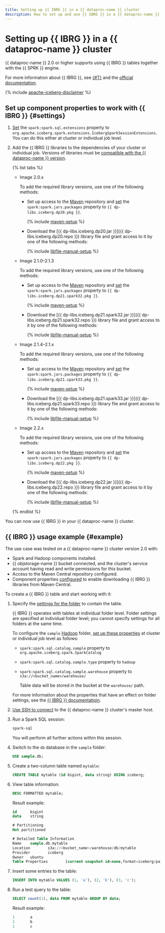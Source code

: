 ```yaml
---
title: Setting up {{ IBRG }} in a {{ dataproc-name }} cluster
description: How to set up and use {{ IBRG }} in a {{ dataproc-name }} cluster.
---
```


# Setting up {{ IBRG }} in a {{ dataproc-name }} cluster

{{ dataproc-name }} 2.0 or higher supports using {{ IBRG }} tables together with the {{ SPRK }} engine.

For more information about {{ IBRG }}, see [{#T}](../concepts/apache-iceberg.md) and the [official documentation](https://iceberg.apache.org/docs/latest/).


{% include [apache-iceberg-disclaimer](../../_includes/data-processing/apache-iceberg-disclaimer.md) %}


## Set up component properties to work with {{ IBRG }} {#settings}

1. [Set](../concepts/settings-list.md#change-properties) the `spark:spark.sql.extensions` property to `org.apache.iceberg.spark.extensions.IcebergSparkSessionExtensions`. You can do this either at cluster or individual job level.

1. Add the {{ IBRG }} libraries to the dependencies of your cluster or individual job. Versions of libraries must be [compatible with the {{ dataproc-name }} version](../concepts/apache-iceberg.md#compatibility).

   {% list tabs %}

   - Image 2.0.x

      To add the required library versions, use one of the following methods:

      * Set up access to the [Maven](https://maven.apache.org/index.html) repository and [set](../concepts/settings-list.md#change-properties) the `spark:spark.jars.packages` property to `{{ dp-libs.iceberg.dp20.pkg }}`.

         {% include [maven-setup](../../_includes/data-processing/maven-setup.md) %}

      * Download the [{{ dp-libs.iceberg.dp20.jar }}]({{ dp-libs.iceberg.dp20.repo }}) library file and grant access to it by one of the following methods:

         {% include [libfile-manual-setup](../../_includes/data-processing/libfile-manual-setup.md) %}

   - Image 2.1.0–2.1.3

      To add the required library versions, use one of the following methods:

      * Set up access to the [Maven](https://maven.apache.org/index.html) repository and [set](../concepts/settings-list.md#change-properties) the `spark:spark.jars.packages` property to `{{ dp-libs.iceberg.dp21.spark32.pkg }}`.

         {% include [maven-setup](../../_includes/data-processing/maven-setup.md) %}

      * Download the [{{ dp-libs.iceberg.dp21.spark32.jar }}]({{ dp-libs.iceberg.dp21.spark32.repo }}) library file and grant access to it by one of the following methods:

         {% include [libfile-manual-setup](../../_includes/data-processing/libfile-manual-setup.md) %}

   - Image 2.1.4–2.1.x

      To add the required library versions, use one of the following methods:

      * Set up access to the [Maven](https://maven.apache.org/index.html) repository and [set](../concepts/settings-list.md#change-properties) the `spark:spark.jars.packages` property to `{{ dp-libs.iceberg.dp21.spark33.pkg }}`.

         {% include [maven-setup](../../_includes/data-processing/maven-setup.md) %}

      * Download the [{{ dp-libs.iceberg.dp21.spark33.jar }}]({{ dp-libs.iceberg.dp21.spark33.repo }}) library file and grant access to it by one of the following methods:

         {% include [libfile-manual-setup](../../_includes/data-processing/libfile-manual-setup.md) %}

   - Image 2.2.x

      To add the required library versions, use one of the following methods:

      * Set up access to the [Maven](https://maven.apache.org/index.html) repository and [set](../concepts/settings-list.md#change-properties) the `spark:spark.jars.packages` property to `{{ dp-libs.iceberg.dp22.pkg }}`.

         {% include [maven-setup](../../_includes/data-processing/maven-setup.md) %}

      * Download the [{{ dp-libs.iceberg.dp22.jar }}]({{ dp-libs.iceberg.dp22.repo }}) library file and grant access to it by one of the following methods:

         {% include [libfile-manual-setup](../../_includes/data-processing/libfile-manual-setup.md) %}

   {% endlist %}

You can now use {{ IBRG }} in your {{ dataproc-name }} cluster.

## {{ IBRG }} usage example {#example}

The use case was tested on a {{ dataproc-name }} cluster version 2.0 with:

* Spark and Hadoop components installed.
* {{ objstorage-name }} bucket connected, and the cluster's service account having read and write permissions for this bucket.
* Access to the Maven Central repository configured.
* Component properties [configured](#settings) to enable downloading {{ IBRG }} libraries from Maven Central.

To create a {{ IBRG }} table and start working with it:

1. Specify the [settings for the folder](https://iceberg.apache.org/docs/latest/spark-configuration/#catalogs) to contain the table.

   {{ IBRG }} operates with tables at individual folder level. Folder settings are specified at individual folder level; you cannot specify settings for all folders at the same time.

   To configure the `sample` [Hadoop](https://iceberg.apache.org/docs/latest/spark-configuration/#catalog-configuration) folder, [set up these properties](../concepts/settings-list.md#change-properties) at cluster or individual job level as follows:

   * `spark:spark.sql.catalog.sample` property to `org.apache.iceberg.spark.SparkCatalog`
   * `spark:spark.sql.catalog.sample.type` property to `hadoop`
   * `spark:spark.sql.catalog.sample.warehouse` property to `s3a://<bucket_name>/warehouse/`

      Table data will be stored in the bucket at the `warehouse/` path.

   For more information about the properties that have an effect on folder settings, see the [{{ IBRG }} documentatioin](https://iceberg.apache.org/docs/latest/spark-configuration/#catalog-configuration).

1. [Use SSH to connect](./connect.md#data-proc-ssh) to the {{ dataproc-name }} cluster's master host.

1. Run a Spark SQL session:

   ```bash
   spark-sql
   ```

   You will perform all further actions within this session.

1. Switch to the `db` database in the `sample` folder:

   ```sql
   USE sample.db;
   ```

1. Create a two-column table named `mytable`:

   ```sql
   CREATE TABLE mytable (id bigint, data string) USING iceberg;
   ```

1. View table information:

   ```sql
   DESC FORMATTED mytable;
   ```

   Result example:

   ```sql
   id      bigint
   data    string

   # Partitioning
   Not partitioned

   # Detailed Table Information
   Name    sample.db.mytable
   Location        s3a://<bucket_name>/warehouse/db/mytable
   Provider        iceberg
   Owner   ubuntu
   Table Properties        [current-snapshot-id=none,format=iceberg/parquet]
   ```

1. Insert some entries to the table:

   ```sql
   INSERT INTO mytable VALUES (1, 'a'), (2, 'b'), (3, 'c');
   ```

1. Run a test query to the table:

   ```sql
   SELECT count(1), data FROM mytable GROUP BY data;
   ```

   Result example:

   ```sql
   1       a
   1       b
   1       c
   ```
